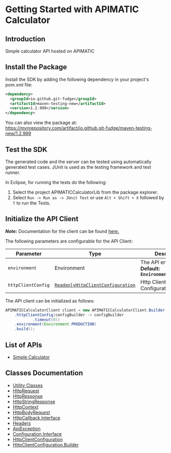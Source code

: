 
# Getting Started with APIMATIC Calculator

## Introduction

Simple calculator API hosted on APIMATIC

## Install the Package

Install the SDK by adding the following dependency in your project's pom.xml file:

```xml
<dependency>
  <groupId>io.github.git-fudge</groupId>
  <artifactId>maven-testing-new</artifactId>
  <version>1.2.999</version>
</dependency>
```

You can also view the package at:
https://mvnrepository.com/artifact/io.github.git-fudge/maven-testing-new/1.2.999

## Test the SDK

The generated code and the server can be tested using automatically generated test cases.
JUnit is used as the testing framework and test runner.

In Eclipse, for running the tests do the following:

1. Select the project APIMATICCalculatorLib from the package explorer.
2. Select `Run -> Run as -> JUnit Test` or use `Alt + Shift + X` followed by `T` to run the Tests.

## Initialize the API Client

**_Note:_** Documentation for the client can be found [here.](https://github.com/git-fudge/javaSourceCode/blob/1.2.999/doc/client.md)

The following parameters are configurable for the API Client:

| Parameter | Type | Description |
|  --- | --- | --- |
| `environment` | Environment | The API environment. <br> **Default: `Environment.PRODUCTION`** |
| `httpClientConfig` | [`ReadonlyHttpClientConfiguration`](https://github.com/git-fudge/javaSourceCode/blob/1.2.999/doc/http-client-configuration.md) | Http Client Configuration instance. |

The API client can be initialized as follows:

```java
APIMATICCalculatorClient client = new APIMATICCalculatorClient.Builder()
    .httpClientConfig(configBuilder -> configBuilder
            .timeout(0))
    .environment(Environment.PRODUCTION)
    .build();
```

## List of APIs

* [Simple Calculator](https://github.com/git-fudge/javaSourceCode/blob/1.2.999/doc/controllers/simple-calculator.md)

## Classes Documentation

* [Utility Classes](https://github.com/git-fudge/javaSourceCode/blob/1.2.999/doc/utility-classes.md)
* [HttpRequest](https://github.com/git-fudge/javaSourceCode/blob/1.2.999/doc/http-request.md)
* [HttpResponse](https://github.com/git-fudge/javaSourceCode/blob/1.2.999/doc/http-response.md)
* [HttpStringResponse](https://github.com/git-fudge/javaSourceCode/blob/1.2.999/doc/http-string-response.md)
* [HttpContext](https://github.com/git-fudge/javaSourceCode/blob/1.2.999/doc/http-context.md)
* [HttpBodyRequest](https://github.com/git-fudge/javaSourceCode/blob/1.2.999/doc/http-body-request.md)
* [HttpCallback Interface](https://github.com/git-fudge/javaSourceCode/blob/1.2.999/doc/http-callback-interface.md)
* [Headers](https://github.com/git-fudge/javaSourceCode/blob/1.2.999/doc/headers.md)
* [ApiException](https://github.com/git-fudge/javaSourceCode/blob/1.2.999/doc/api-exception.md)
* [Configuration Interface](https://github.com/git-fudge/javaSourceCode/blob/1.2.999/doc/configuration-interface.md)
* [HttpClientConfiguration](https://github.com/git-fudge/javaSourceCode/blob/1.2.999/doc/http-client-configuration.md)
* [HttpClientConfiguration.Builder](https://github.com/git-fudge/javaSourceCode/blob/1.2.999/doc/http-client-configuration-builder.md)

